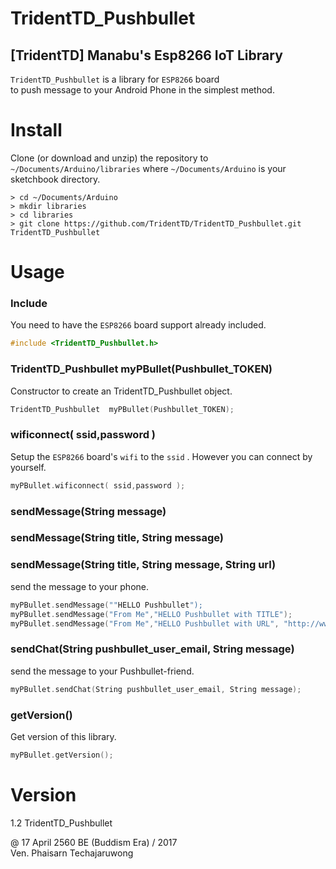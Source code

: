 TridentTD_Pushbullet
============
[TridentTD] Manabu's Esp8266 IoT Library
---------------------------------------------

`TridentTD_Pushbullet` is a library for `ESP8266` board  
to push message to your Android Phone in the simplest method.

# Install

Clone (or download and unzip) the repository to `~/Documents/Arduino/libraries`
where `~/Documents/Arduino` is your sketchbook directory.

    > cd ~/Documents/Arduino
    > mkdir libraries
    > cd libraries
    > git clone https://github.com/TridentTD/TridentTD_Pushbullet.git TridentTD_Pushbullet

# Usage
### Include

You need to have the `ESP8266` board support already included.

```c++
#include <TridentTD_Pushbullet.h>
```

### TridentTD\_Pushbullet  myPBullet(Pushbullet_TOKEN)

Constructor to create an TridentTD_Pushbullet object.

```c++
TridentTD_Pushbullet  myPBullet(Pushbullet_TOKEN);
```

### wificonnect( ssid,password )

Setup the `ESP8266` board's `wifi` to the `ssid` . 
However you can connect by yourself.

```c++
myPBullet.wificonnect( ssid,password );
```

### sendMessage(String message)
### sendMessage(String title, String message)
### sendMessage(String title, String message, String url)

send the message to your phone.

```c++
myPBullet.sendMessage(""HELLO Pushbullet");
myPBullet.sendMessage("From Me","HELLO Pushbullet with TITLE");
myPBullet.sendMessage("From Me","HELLO Pushbullet with URL", "http://www.google.com");
```

### sendChat(String pushbullet_user_email, String message)

send the message to your Pushbullet-friend.
```c++
myPBullet.sendChat(String pushbullet_user_email, String message);
```

### getVersion()

Get version of this library.

```c++
myPBullet.getVersion();
```

Version
=====
1.2  TridentTD_Pushbullet

@ 17 April 2560 BE (Buddism Era)  / 2017  
Ven. Phaisarn Techajaruwong
